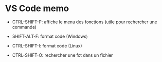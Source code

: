 # VS Code memo

* CTRL-SHIFT-P: affiche le menu des fonctions (utile pour rechercher une commande)

* SHIFT-ALT-F: format code (Windows)
* CTRL-SHIFT-I: format code (Linux)

* CTRL-SHIFT-O: rechercher une fct dans un fichier

